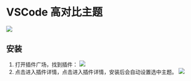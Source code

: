 # VSCode 高对比主题

![](https://data.eolink.com/xmVrX5g683a2d673497a787e0c17a2cae39d9ea2698d7b8)

## 安装

1. 打开插件广场，找到插件：
   ![](https://data.eolink.com/Dl1ztav6680a57ccf0e807b633718e04de34c94e9d5aaaf)
2. 点击进入插件详情，点击进入插件详情，安装后会自动设置选中主题。
   ![](https://data.eolink.com/8d46dH39d407ff2746cab6fb692dd8e9507b2a425d751ce)
